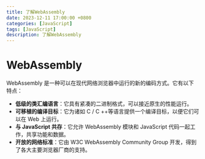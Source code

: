 ```yaml
---
title: 了解WebAssembly
date: 2023-12-11 17:00:00 +0800
categories: [JavaScript]
tags: [JavaScript]
description: 了解WebAssembly
---
```


# WebAssembly

WebAssembly 是一种可以在现代网络浏览器中运行的新的编码方式。它有以下特点：
- **低级的类汇编语言**：它具有紧凑的二进制格式，可以接近原生的性能运行。
- **可移植的编译目标**：它为诸如 C / C ++等语言提供一个编译目标，以便它们可以在 Web 上运行。
- **与 JavaScript 共存**：它允许 WebAssembly 模块和 JavaScript 代码一起工作，共享功能和数据。
- **开放的网络标准**：它由 W3C WebAssembly Community Group 开发，得到了各大主要浏览器厂商的支持。
